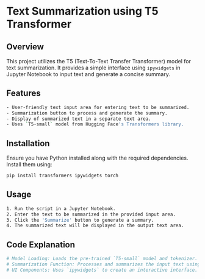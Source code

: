 # Text Summarization using T5 Transformer

## Overview
This project utilizes the T5 (Text-To-Text Transfer Transformer) model for text summarization. It provides a simple interface using `ipywidgets` in Jupyter Notebook to input text and generate a concise summary.

## Features
```bash
- User-friendly text input area for entering text to be summarized.
- Summarization button to process and generate the summary.
- Display of summarized text in a separate text area.
- Uses `T5-small` model from Hugging Face's Transformers library.
```

## Installation
Ensure you have Python installed along with the required dependencies. Install them using:
```bash
pip install transformers ipywidgets torch
```

## Usage
```bash
1. Run the script in a Jupyter Notebook.
2. Enter the text to be summarized in the provided input area.
3. Click the 'Summarize' button to generate a summary.
4. The summarized text will be displayed in the output text area.
```

## Code Explanation
```python
# Model Loading: Loads the pre-trained `T5-small` model and tokenizer.
# Summarization Function: Processes and summarizes the input text using the model.
# UI Components: Uses `ipywidgets` to create an interactive interface.
```





